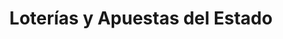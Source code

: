 ---
title: "Loterías y Apuestas del Estado"
url: /jaen/loterias-y-apuestas-del-estado-doctor-eduardo-garcia-trivino-lopez/
shop: lotería
---